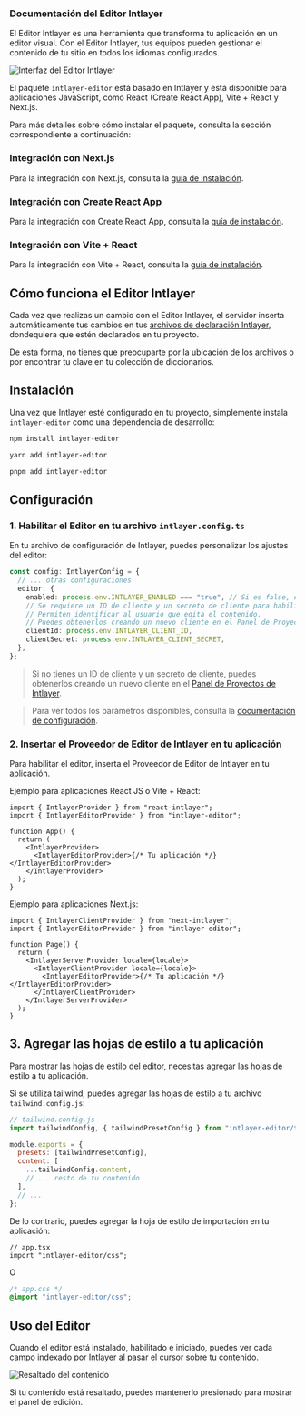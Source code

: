 ### Documentación del Editor Intlayer

El Editor Intlayer es una herramienta que transforma tu aplicación en un editor visual. Con el Editor Intlayer, tus equipos pueden gestionar el contenido de tu sitio en todos los idiomas configurados.

![Interfaz del Editor Intlayer](https://github.com/aymericzip/intlayer/blob/main/docs/assets/intlayer_editor_ui.png)

El paquete `intlayer-editor` está basado en Intlayer y está disponible para aplicaciones JavaScript, como React (Create React App), Vite + React y Next.js.

Para más detalles sobre cómo instalar el paquete, consulta la sección correspondiente a continuación:

### Integración con Next.js

Para la integración con Next.js, consulta la [guía de instalación](https://github.com/aymericzip/intlayer/blob/main/docs/docs/intlayer_with_nextjs_es.md).

### Integración con Create React App

Para la integración con Create React App, consulta la [guía de instalación](https://github.com/aymericzip/intlayer/blob/main/docs/docs/intlayer_with_create_react_app_es.md).

### Integración con Vite + React

Para la integración con Vite + React, consulta la [guía de instalación](https://github.com/aymericzip/intlayer/blob/main/docs/docs/intlayer_with_vite+react_es.md).

## Cómo funciona el Editor Intlayer

Cada vez que realizas un cambio con el Editor Intlayer, el servidor inserta automáticamente tus cambios en tus [archivos de declaración Intlayer](https://github.com/aymericzip/intlayer/blob/main/docs/docs/content_declaration/get_started_es.md), dondequiera que estén declarados en tu proyecto.

De esta forma, no tienes que preocuparte por la ubicación de los archivos o por encontrar tu clave en tu colección de diccionarios.

## Instalación

Una vez que Intlayer esté configurado en tu proyecto, simplemente instala `intlayer-editor` como una dependencia de desarrollo:

```bash
npm install intlayer-editor
```

```bash
yarn add intlayer-editor
```

```bash
pnpm add intlayer-editor
```

## Configuración

### 1. Habilitar el Editor en tu archivo `intlayer.config.ts`

En tu archivo de configuración de Intlayer, puedes personalizar los ajustes del editor:

```typescript
const config: IntlayerConfig = {
  // ... otras configuraciones
  editor: {
    enabled: process.env.INTLAYER_ENABLED === "true", // Si es false, el editor está inactivo y no se puede acceder.
    // Se requiere un ID de cliente y un secreto de cliente para habilitar el editor.
    // Permiten identificar al usuario que edita el contenido.
    // Puedes obtenerlos creando un nuevo cliente en el Panel de Proyectos de Intlayer (https://intlayer.org/dashboard/projects).
    clientId: process.env.INTLAYER_CLIENT_ID,
    clientSecret: process.env.INTLAYER_CLIENT_SECRET,
  },
};
```

> Si no tienes un ID de cliente y un secreto de cliente, puedes obtenerlos creando un nuevo cliente en el [Panel de Proyectos de Intlayer](https://intlayer.org/dashboard/projects).

> Para ver todos los parámetros disponibles, consulta la [documentación de configuración](https://github.com/aymericzip/intlayer/blob/main/docs/docs/configuration_es.md).

### 2. Insertar el Proveedor de Editor de Intlayer en tu aplicación

Para habilitar el editor, inserta el Proveedor de Editor de Intlayer en tu aplicación.

Ejemplo para aplicaciones React JS o Vite + React:

```tsx
import { IntlayerProvider } from "react-intlayer";
import { IntlayerEditorProvider } from "intlayer-editor";

function App() {
  return (
    <IntlayerProvider>
      <IntlayerEditorProvider>{/* Tu aplicación */}</IntlayerEditorProvider>
    </IntlayerProvider>
  );
}
```

Ejemplo para aplicaciones Next.js:

```tsx
import { IntlayerClientProvider } from "next-intlayer";
import { IntlayerEditorProvider } from "intlayer-editor";

function Page() {
  return (
    <IntlayerServerProvider locale={locale}>
      <IntlayerClientProvider locale={locale}>
        <IntlayerEditorProvider>{/* Tu aplicación */}</IntlayerEditorProvider>
      </IntlayerClientProvider>
    </IntlayerServerProvider>
  );
}
```

## 3. Agregar las hojas de estilo a tu aplicación

Para mostrar las hojas de estilo del editor, necesitas agregar las hojas de estilo a tu aplicación.

Si se utiliza tailwind, puedes agregar las hojas de estilo a tu archivo `tailwind.config.js`:

```js
// tailwind.config.js
import tailwindConfig, { tailwindPresetConfig } from "intlayer-editor/tailwind";

module.exports = {
  presets: [tailwindPresetConfig],
  content: [
    ...tailwindConfig.content,
    // ... resto de tu contenido
  ],
  // ...
};
```

De lo contrario, puedes agregar la hoja de estilo de importación en tu aplicación:

```tsx
// app.tsx
import "intlayer-editor/css";
```

O

```css
/* app.css */
@import "intlayer-editor/css";
```

## Uso del Editor

Cuando el editor está instalado, habilitado e iniciado, puedes ver cada campo indexado por Intlayer al pasar el cursor sobre tu contenido.

![Resaltado del contenido](https://github.com/aymericzip/intlayer/blob/main/docs/assets/intlayer_editor_hover_content.png)

Si tu contenido está resaltado, puedes mantenerlo presionado para mostrar el panel de edición.
